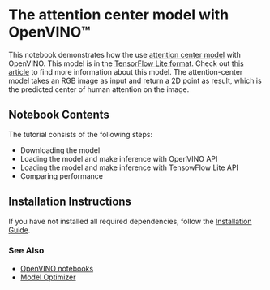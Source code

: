# The attention center model with OpenVINO™

This notebook demonstrates how the use [attention center model](https://github.com/google/attention-center/tree/main) with OpenVINO. This model is in the [TensorFlow Lite format](https://www.tensorflow.org/lite). Check out [this article](https://opensource.googleblog.com/2022/12/open-sourcing-attention-center-model.html) to find more information about this model. The attention-center model takes an RGB image as input and return a 2D point as result, which is the predicted center of human attention on the image.


## Notebook Contents

The tutorial consists of the following steps:

* Downloading the model
* Loading the model and make inference with OpenVINO API
* Loading the model and make inference with TensowFlow Lite API
* Comparing performance

## Installation Instructions

If you have not installed all required dependencies, follow the [Installation Guide](../../README.md).

### See Also

* [OpenVINO notebooks](https://github.com/openvinotoolkit/openvino_notebooks)
* [Model Optimizer](https://docs.openvino.ai/latest/_docs_MO_DG_Deep_Learning_Model_Optimizer_DevGuide.html)